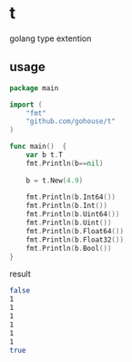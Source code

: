 # t
golang type extention

## usage
```go
package main

import (
	"fmt"
	"github.com/gohouse/t"
)

func main()  {
	var b t.T 
	fmt.Println(b==nil)
	
	b = t.New(4.9)
	
	fmt.Println(b.Int64())
	fmt.Println(b.Int())
	fmt.Println(b.Uint64())
	fmt.Println(b.Uint())
	fmt.Println(b.Float64())
	fmt.Println(b.Float32())
	fmt.Println(b.Bool())
}
```
result
```sh
false
1
1
1
1
1
1
true
```